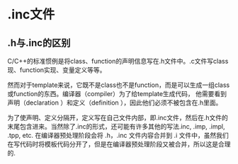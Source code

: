 # .inc文件

.h与.inc的区别
--------------
C/C++的标准惯例是将class、function的声明信息写在.h文件中。.c文件写class现、function实现、变量定义等等。

然而对于template来说，它既不是class也不是function，而是可以生成一组class或function的东西。编译器（compiler）为了给template生成代码，
他需要看到声明（declaration ）和定义（definition ），因此他们必须不被包含在.h里面。

为了使声明、定义分隔开，定义写在自己文件内部，即.inc文件，然后在.h文件的末尾包含进来。当然除了.inc的形式，还可能有许多其他的写法.inc, .imp, .impl, .tpp, etc.
在编译器预处理阶段会将 .h，.inc 文件内容合并到 .i 文件中，虽然我们在写代码时将模板代码分开了，但是在编译器预处理阶段又被合并，所以这是合理的.

